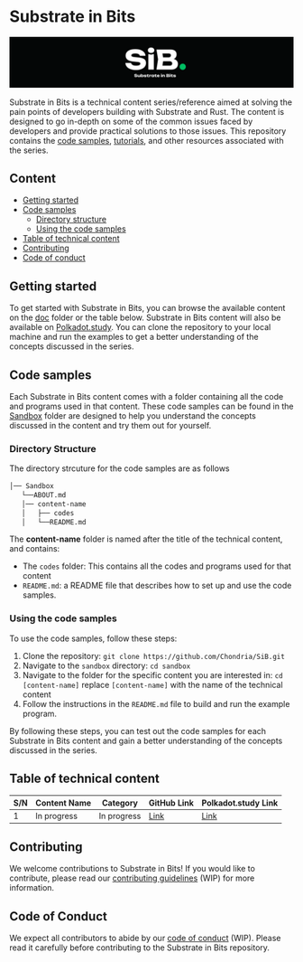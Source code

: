 # Substrate in Bits

![Substrate in Bits](https://github.com/Chondria/SiB/blob/main/Images/sibbb.png)


Substrate in Bits is a technical content series/reference aimed at solving the pain points of developers building with Substrate and Rust. The content is designed to go in-depth on some of the common issues faced by developers and provide practical solutions to those issues. This repository contains the [code samples](https://github.com/Chondria/SiB/tree/main/Sandbox), [tutorials](https://github.com/Chondria/SiB/tree/main/docs), and other resources associated with the series.


## Content
- [Getting started](#getting-started)
- [Code samples](#code-samples)
  - [Directory structure](#directory-structure)
  - [Using the code samples](#using-the-code-samples)
- [Table of technical content](#table-of-technical-content)
- [Contributing](#contributing)
- [Code of conduct](#code-of-conduct)

## Getting started
To get started with Substrate in Bits, you can browse the available content on the [doc](https://github.com/Chondria/SiB/tree/main/docs) folder or the table below. Substrate in Bits content will also be available on [Polkadot.study](https://polkadot.study). You can clone the repository to your local machine and run the examples to get a better understanding of the concepts discussed in the series.

## Code samples
Each Substrate in Bits content comes with a folder containing all the code and programs used in that content. These code samples can be found in the [Sandbox](https://github.com/Chondria/SiB/tree/main/Sandbox) folder are designed to help you understand the concepts discussed in the content and try them out for yourself. 

### Directory Structure
The directory strcuture for the code samples are as follows

```
│── Sandbox 
   └──ABOUT.md
   │── content-name
   │   ├── codes
   │   └──README.md 
```
The **content-name** folder is named after the title of the technical content, and contains:
- The `codes` folder: This contains all the codes and programs used for that content
- `README.md`: a README file that describes how to set up and use the code samples.

### Using the code samples
To use the code samples, follow these steps:

1. Clone the repository: `git clone https://github.com/Chondria/SiB.git`
2. Navigate to the `sandbox` directory: `cd sandbox`
3. Navigate to the folder for the specific content you are interested in: `cd [content-name]` replace `[content-name]` with the name of the technical content
4. Follow the instructions in the `README.md` file to build and run the example program.

By following these steps, you can test out the code samples for each Substrate in Bits content and gain a better understanding of the concepts discussed in the series.

## Table of technical content

| S/N | Content Name | Category | GitHub Link | Polkadot.study Link |
| --- | --- | --- | --- | --- |
| 1 | In progress | In progress | [Link](http://#) | [Link](http://#) |

## Contributing
We welcome contributions to Substrate in Bits! If you would like to contribute, please read our [contributing guidelines](https://github.com/Chondria/SiB/blob/main/CONTRIBUTING.md) (WIP) for more information.

## Code of Conduct
We expect all contributors to abide by our [code of conduct](https://github.com/Chondria/SiB/blob/main/CODE_OF_CONDUCT.md) (WIP). Please read it carefully before contributing to the Substrate in Bits repository.
